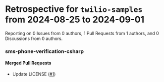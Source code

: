 # Retrospective for `twilio-samples` from 2024-08-25 to 2024-09-01

Reporting on 0 Issues from 0 authors, 1 Pull Requests from 1 authors, and 0 Discussions from 0 authors.


### sms-phone-verification-csharp

#### Merged Pull Requests

- Update LICENSE ([#1](https://github.com/twilio-samples/sms-phone-verification-csharp/pull/1))